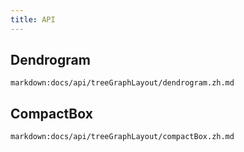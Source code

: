 ```yaml
---
title: API
---
```


## Dendrogram

`markdown:docs/api/treeGraphLayout/dendrogram.zh.md`

## CompactBox

`markdown:docs/api/treeGraphLayout/compactBox.zh.md`

